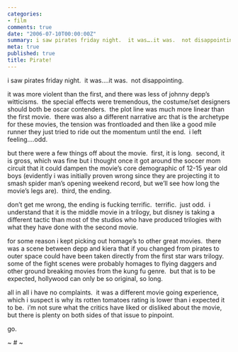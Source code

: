 ```yaml
---
categories:
- film
comments: true
date: "2006-07-10T00:00:00Z"
summary: i saw pirates friday night.  it was….it was.  not disappointing.
meta: true
published: true
title: Pirate!
---
```


i saw pirates friday night.  it was….it was.  not disappointing.

it was more violent than the first, and there was less of johnny depp’s witticisms.  the special effects were tremendous, the costume/set designers should both be oscar contenders.  the plot line was much more linear than the first movie.  there was also a different narrative arc that is the archetype for these movies, the tension was frontloaded and then like a good mile runner they just tried to ride out the momentum until the end.  i left feeling….odd.

but there were a few things off about the movie.  first, it is long.  second, it is gross, which was fine but i thought once it got around the soccer mom circuit that it could dampen the movie’s core demographic of 12-15 year old boys (evidently i was initially proven wrong since they are projecting it to smash spider man’s opening weekend record, but we’ll see how long the movie’s legs are).  third, the ending.

don’t get me wrong, the ending is fucking terrific.  terrific.  just odd.  i understand that it is the middle movie in a trilogy, but disney is taking a different tactic than most of the studios who have produced trilogies with what they have done with the second movie.

for some reason i kept picking out homage’s to other great movies.  there was a scene between depp and kiera that if you changed from pirates to outer space could have been taken directly from the first star wars trilogy.  some of the fight scenes were probably homages to flying daggers and other ground breaking movies from the kung fu genre.  but that is to be expected, hollywood can only be so original, so long.

all in all i have no complaints.  it was a different movie going experience, which i suspect is why its rotten tomatoes rating is lower than i expected it to be.  i’m not sure what the critics have liked or disliked about the movie, but there is plenty on both sides of that issue to pinpoint.

go.  

~ # ~